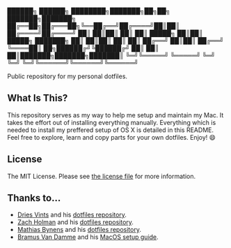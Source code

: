 
   ██████╗  ██████╗ ████████╗███████╗██╗██╗     ███████╗███████╗
   ██╔══██╗██╔═══██╗╚══██╔══╝██╔════╝██║██║     ██╔════╝██╔════╝
   ██║  ██║██║   ██║   ██║   █████╗  ██║██║     █████╗  ███████╗
   ██║  ██║██║   ██║   ██║   ██╔══╝  ██║██║     ██╔══╝  ╚════██║
██╗██████╔╝╚██████╔╝   ██║   ██║     ██║███████╗███████╗███████║
╚═╝╚═════╝  ╚═════╝    ╚═╝   ╚═╝     ╚═╝╚══════╝╚══════╝╚══════╝
                                                                

Public repository for my personal dotfiles.

## What Is This?

This repository serves as my way to help me setup and maintain my Mac. It takes the effort out of installing everything manually. Everything which is needed to install my preffered setup of OS X is detailed in this README. Feel free to explore, learn and copy parts for your own dotfiles. Enjoy! :smile:

## License

The MIT License. Please see [the license file](license.md) for more information.

## Thanks to…

* [Dries Vints](https://driesvints.com/) and his [dotfiles repository](https://github.com/driesvints/dotfiles/tree/7cb1ea6eff77921d16a3376a2172f96425e93181).
* [Zach Holman](https://github.com/holman) and his [dotfiles repository](https://github.com/holman/dotfiles).
* [Mathias Bynens](https://github.com/mathiasbynens) and his [dotfiles repository](https://github.com/mathiasbynens/dotfiles).
* [Bramus Van Damme](https://github.com/bramus) and his [MacOS setup guide](https://github.com/bramus/freshinstall).
